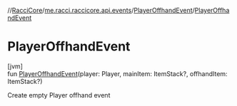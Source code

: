 //[RacciCore](../../../index.md)/[me.racci.raccicore.api.events](../index.md)/[PlayerOffhandEvent](index.md)/[PlayerOffhandEvent](-player-offhand-event.md)

# PlayerOffhandEvent

[jvm]\
fun [PlayerOffhandEvent](-player-offhand-event.md)(player: Player, mainItem: ItemStack?, offhandItem: ItemStack?)

Create empty Player offhand event
